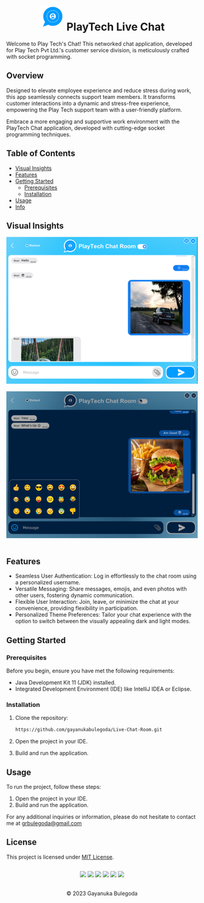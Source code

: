 <div align="center">
  
# <img src="Client_01/src/main/resources/assests/image/playTechLogoChatRoom.png" alt="drawing" width="65"/> PlayTech Live Chat

</div>

Welcome to Play Tech's Chat! This networked chat application, developed for Play Tech Pvt Ltd.'s customer service division, is meticulously crafted with socket programming. 

## Overview

Designed to elevate employee experience and reduce stress during work, this app seamlessly connects support team members. It transforms customer interactions into a dynamic and stress-free experience, empowering the Play Tech support team with a user-friendly platform. 

Embrace a more engaging and supportive work environment with the PlayTech Chat application, developed with cutting-edge socket programming techniques.

## Table of Contents

- [Visual Insights](#visual-insights)
- [Features](#features)
- [Getting Started](#getting-started)
  - [Prerequisites](#prerequisites)
  - [Installation](#installation)
- [Usage](#usage)
- [Info](#info)

## Visual Insights

<div align="center">
<img src="liveChatScreenShots/liveChatSs1.png" width="650"/>
<br> <br>
<img src="liveChatScreenShots/liveChatSs2.png" width="650"/>
</div> <br>

## Features

- Seamless User Authentication: Log in effortlessly to the chat room using a personalized username.
- Versatile Messaging: Share messages, emojis, and even photos with other users, fostering dynamic communication.
- Flexible User Interaction: Join, leave, or minimize the chat at your convenience, providing flexibility in participation.
- Personalized Theme Preferences: Tailor your chat experience with the option to switch between the visually appealing dark and light modes.

## Getting Started

### Prerequisites

Before you begin, ensure you have met the following requirements:

- Java Development Kit 11 (JDK) installed.
- Integrated Development Environment (IDE) like IntelliJ IDEA or Eclipse.

### Installation

1. Clone the repository:

   ```bash
   https://github.com/gayanukabulegoda/Live-Chat-Room.git
   ```

2. Open the project in your IDE.
3. Build and run the application.

## Usage

To run the project, follow these steps:

1. Open the project in your IDE.
2. Build and run the application.

For any additional inquiries or information, please do not hesitate to contact me at <a href="mailto:grbulegoda@gmail.com">grbulegoda@gmail.com</a>

## License

This project is licensed under [MIT License](LICENSE).

##
<div align="center">
<a href="https://github.com/gayanukabulegoda" target="blank"><img src = "https://img.shields.io/badge/GitHub-100000?style=for-the-badge&logo=github&logoColor=white"></a>
<a href="https://git-scm.com/" target="blank"><img src = "https://img.shields.io/badge/Git-100000?style=for-the-badge&logo=git&logoColor=white"></a>
<a href="https://jdk.java.net/java-se-ri/11-MR2" target="blank"><img src = "https://img.shields.io/badge/Java-100000?style=for-the-badge&logo=openjdk&logoColor=white"></a>
<a href="https://docs.oracle.com/en/java/javase/11/docs/api/java.desktop/javax/swing/text/html/CSS.html" target="blank"><img src = "https://img.shields.io/badge/CSS-100000?style=for-the-badge&logo=css3&logoColor=white"></a>
<a href="https://www.jetbrains.com/idea/download/?section=linux" target="blank"><img src = "https://img.shields.io/badge/Intellij Idea-100000?style=for-the-badge&logo=intellij%20idea&logoColor=white"></a>
<a href="https://linuxmint.com/download_all.php" target="blank"><img src = "https://img.shields.io/badge/Linux_Mint-100000?style=for-the-badge&logo=linux-mint&logoColor=white"></a>
</div> <br>
<p align="center">
  &copy; 2023 Gayanuka Bulegoda
</p>
